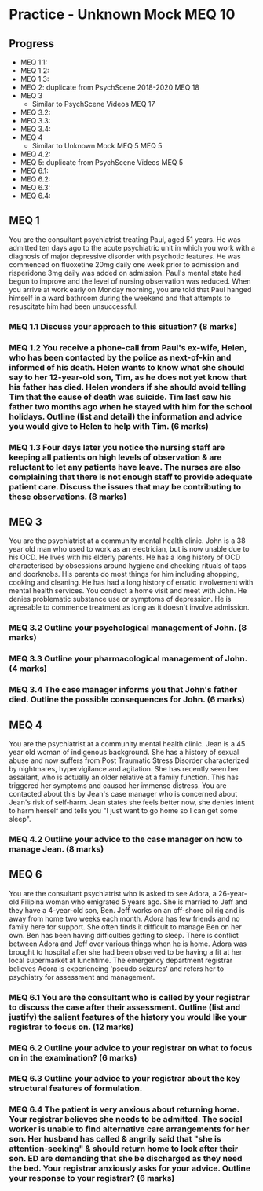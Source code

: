 # Practice - Unknown Mock MEQ 10

## Progress

- MEQ 1.1:
- MEQ 1.2:
- MEQ 1.3:
- MEQ 2: duplicate from PsychScene 2018-2020 MEQ 18
- MEQ 3
  - Similar to PsychScene Videos MEQ 17
- MEQ 3.2:
- MEQ 3.3:
- MEQ 3.4:
- MEQ 4
  - Similar to Unknown Mock MEQ 5 MEQ 5
- MEQ 4.2:
- MEQ 5: duplicate from PsychScene Videos MEQ 5
- MEQ 6.1:
- MEQ 6.2:
- MEQ 6.3:
- MEQ 6.4:

## MEQ 1
You are the consultant psychiatrist treating Paul, aged 51 years. He was admitted ten days ago to the acute psychiatric unit in which you work with a diagnosis of major depressive disorder with psychotic features. He was commenced on fluoxetine 20mg daily one week prior to admission and risperidone 3mg daily was added on admission. Paul's mental state had begun to improve and the level of nursing observation was reduced. When you arrive at work early on Monday morning, you are told that Paul hanged himself in a ward bathroom during the weekend and that attempts to resuscitate him had been unsuccessful. 

### MEQ 1.1 Discuss your approach to this situation? (8 marks)

### MEQ 1.2 You receive a phone-call from Paul's ex-wife, Helen, who has been contacted by the police as next-of-kin and informed of his death. Helen wants to know what she should say to her 12-year-old son, Tim, as he does not yet know that his father has died. Helen wonders if she should avoid telling Tim that the cause of death was suicide. Tim last saw his father two months ago when he stayed with him for the school holidays. Outline (list and detail) the information and advice you would give to Helen to help with Tim. (6 marks) 

### MEQ 1.3 Four days later you notice the nursing staff are keeping all patients on high levels of observation & are reluctant to let any patients have leave. The nurses are also complaining that there is not enough staff to provide adequate patient care.  Discuss the issues that may be contributing to these observations. (8 marks)

## MEQ 3 
You are the psychiatrist at a community mental health clinic. John is a 38 year old man who used to work as an electrician, but is now unable due to his OCD. He lives with his elderly parents. He has a long history of OCD characterised by obsessions around hygiene and checking rituals of taps and doorknobs. His parents do most things for him including shopping, cooking and cleaning. He has had a long history of erratic involvement with mental health services. You conduct a home visit and meet with John. He denies problematic substance use or symptoms of depression. He is agreeable to commence treatment as long as it doesn't involve admission.

### MEQ 3.2 Outline your psychological management of John. (8 marks)
### MEQ 3.3 Outline your pharmacological management of John. (4 marks)
### MEQ 3.4 The case manager informs you that John's father died. Outline the possible consequences for John. (6 marks)

## MEQ 4
You are the psychiatrist at a community mental health clinic. Jean is a 45 year old woman of indigenous background. She has a history of sexual abuse and now suffers from Post Traumatic Stress Disorder characterized by nightmares, hypervigilance and agitation. She has recently seen her assailant, who is actually an older relative at a family function. This has triggered her symptoms and caused her immense distress. You are contacted about this by Jean's case manager who is concerned about Jean's risk of self‐harm. Jean states she feels better now, she denies intent to harm herself and tells you "I just want to go home so I can get some sleep".
### MEQ 4.2 Outline your advice to the case manager on how to manage Jean. (8 marks)

## MEQ 6

You are the consultant psychiatrist who is asked to see Adora, a 26-year-old Filipina woman who emigrated 5 years ago. She is married to Jeff and they have a 4-year-old son, Ben. Jeff works on an off-shore oil rig and is away from home two weeks each month. Adora has few friends and no family here for support. She often finds it difficult to manage Ben on her own. Ben has been having difficulties getting to sleep. There is conflict between Adora and Jeff over various things when he is home. Adora was brought to hospital after she had been observed to be having a fit at her local supermarket at lunchtime. The emergency department registrar believes Adora is experiencing 'pseudo seizures' and refers her to psychiatry for assessment and management. 

### MEQ 6.1 You are the consultant who is called by your registrar to discuss the case after their assessment. Outline (list and justify) the salient features of the history you would like your registrar to focus on. (12 marks) 

### MEQ 6.2 Outline your advice to your registrar on what to focus on in the examination? (6 marks)

### MEQ 6.3 Outline your advice to your registrar about the key structural features of formulation.

### MEQ 6.4 The patient is very anxious about returning home. Your registrar believes she needs to be admitted. The social worker is unable to find alternative care arrangements for her son. Her husband has called & angrily said that "she is attention-seeking" & should return home to look after their son. ED are demanding that she be discharged as they need the bed. Your registrar anxiously asks for your advice. Outline your response to your registrar? (6 marks)
